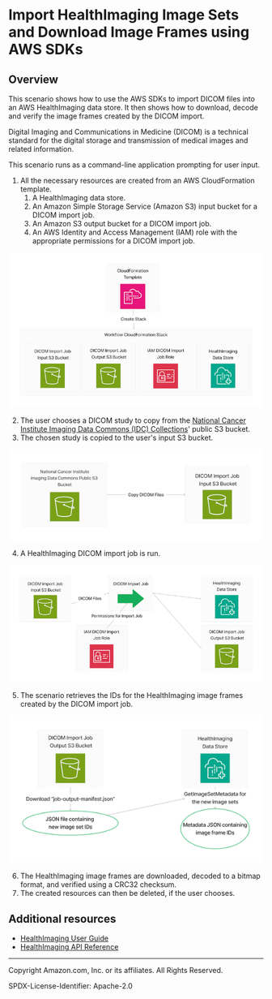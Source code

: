 # Import HealthImaging Image Sets and Download Image Frames using AWS SDKs

## Overview

This scenario shows how to use the AWS SDKs to import DICOM files into
an AWS HealthImaging data store. It then shows how to download, decode and verify the image
frames created by the DICOM import.

Digital Imaging and Communications in Medicine (DICOM) is a technical standard for the digital storage and transmission of medical images and related information.

This scenario runs as a command-line application prompting for user input. 

1. All the necessary resources are created from an AWS CloudFormation template.
   1. A HealthImaging data store.
   2. An Amazon Simple Storage Service (Amazon S3) input bucket for a DICOM import job.
   3. An Amazon S3 output bucket for a DICOM import job. 
   4. An AWS Identity and Access Management (IAM) role with the appropriate permissions for a DICOM import job.

![CloudFormation stack diagram](.images/cfn_stack.png)

2. The user chooses a DICOM study to copy from the [National Cancer Institute Imaging Data Commons (IDC) Collections](https://registry.opendata.aws/nci-imaging-data-commons/)' public S3 bucket.
3. The chosen study is copied to the user's input S3 bucket.

![DICOM copy diagram](.images/copy_dicom.png)

4. A HealthImaging DICOM import job is run.

![DICOM import diagram](.images/dicom_import.png)

5. The scenario retrieves the IDs for the HealthImaging image frames created by the DICOM import job.

![Image frame ID retrieval diagram](.images/get_image_frame_ids.png)

6. The HealthImaging image frames are downloaded, decoded to a bitmap format, and verified using a CRC32 checksum.
7. The created resources can then be deleted, if the user chooses.



## Additional resources

* [HealthImaging User Guide](https://docs.aws.amazon.com/healthimaging/latest/devguide/what-is.html)
* [HealthImaging API Reference](https://docs.aws.amazon.com/healthimaging/latest/APIReference/Welcome.html)

---

Copyright Amazon.com, Inc. or its affiliates. All Rights Reserved.

SPDX-License-Identifier: Apache-2.0